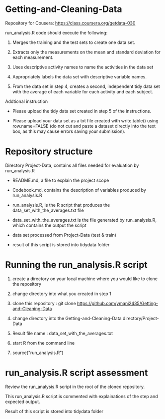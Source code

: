# Getting-and-Cleaning-Data
Repository for Cousera: https://class.coursera.org/getdata-030

run_analysis.R code should execute the following:
   
   1)  Merges the training and the test sets to create one data set.
 
   2)  Extracts only the measurements on the mean and standard deviation for each measurement. 
 
   3)  Uses descriptive activity names to name the activities in the data set
 
   4)  Appropriately labels the data set with descriptive variable names. 
   
   5)  From the data set in step 4, creates a second, independent tidy data set with the average of each variable for each activity and each subject.

 Addtional instruction
 
 * Please upload the tidy data set created in step 5 of the instructions. 

 * Please upload your data set as a txt file created with write.table() using row.name=FALSE 
 (do not cut and paste a dataset directly into the text box, as this may cause errors saving your submission).

Repository structure
====================
Directory Project-Data, contains all files needed for evaluation by run_analysis.R

* README.md, a file to explain the project scope

* Codebook.md, contains the description of variables produced by run_analysis.R

* run_analysis.R, is the R script that produces the data_set_with_the_averages.txt file 

* data_set_with_the_averages.txt is the file generated by run_analysis.R, which contains the output the script

* data set processed from Project-Data (test & train)

* result of this script is stored into tidydata folder


Running the run_analysis.R script
===============================

1) create a directory on your local machine where you would like to clone the repository

2) change directory into what you created in step 1

3) clone this repository : git clone https://github.com/ymani2435/Getting-and-Cleaning-Data

4) change directory into the Getting-and-Cleaning-Data directory/Project-Data

5) Result file name : data_set_with_the_averages.txt

5) start R from the command line

6) source("run_analysis.R") 

run_analysis.R script assessment
====================================
Review the run_analysis.R script in the root of the cloned repository.

This run_analysis.R script is commented with explainations of the step and expected output.

Result of this script is stored into tidydata folder

